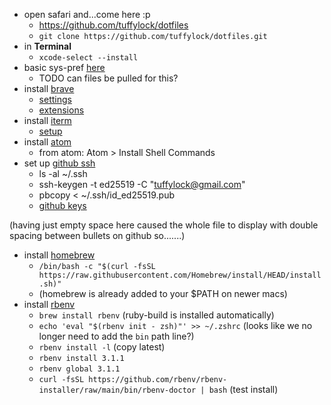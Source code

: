 * open safari and...come here :p
  * https://github.com/tuffylock/dotfiles
  * `git clone https://github.com/tuffylock/dotfiles.git`
* in **Terminal**
  * `xcode-select --install`
* basic sys-pref [here](macbook.md#system-preferences)
  * TODO can files be pulled for this?
* install [brave](https://brave.com/download/)
  * [settings](browsers.md#brave-settings)
  * [extensions](browsers.md#extensions)
* install [iterm](https://iterm2.com/downloads.html)
  * [setup](iterm.md)
* install [atom](https://atom.io/)
  * from atom: Atom > Install Shell Commands
* set up [github ssh](https://docs.github.com/en/authentication/connecting-to-github-with-ssh)
  * ls -al ~/.ssh
  * ssh-keygen -t ed25519 -C "tuffylock@gmail.com"
  * pbcopy < ~/.ssh/id_ed25519.pub
  * [github keys](https://github.com/settings/keys)


(having just empty space here caused the whole file to display with double spacing between bullets on github so.......)

* install [homebrew](https://brew.sh/)
  * `/bin/bash -c "$(curl -fsSL https://raw.githubusercontent.com/Homebrew/install/HEAD/install.sh)"`
  * (homebrew is already added to your $PATH on newer macs)
* install [rbenv](https://github.com/rbenv/rbenv)
  * `brew install rbenv` (ruby-build is installed automatically)
  * `echo 'eval "$(rbenv init - zsh)"' >> ~/.zshrc` (looks like we no longer need to add the `bin` path line?)
  * `rbenv install -l` (copy latest)
  * `rbenv install 3.1.1`
  * `rbenv global 3.1.1`
  * `curl -fsSL https://github.com/rbenv/rbenv-installer/raw/main/bin/rbenv-doctor | bash` (test install)
